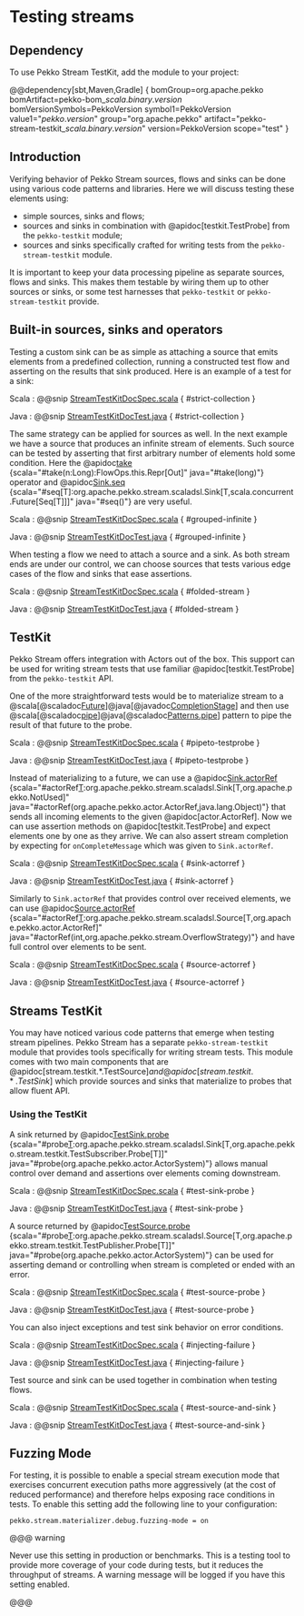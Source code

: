 # Testing streams

## Dependency

To use Pekko Stream TestKit, add the module to your project:

@@dependency[sbt,Maven,Gradle] {
  bomGroup=org.apache.pekko bomArtifact=pekko-bom_$scala.binary.version$ bomVersionSymbols=PekkoVersion
  symbol1=PekkoVersion
  value1="$pekko.version$"
  group="org.apache.pekko"
  artifact="pekko-stream-testkit_$scala.binary.version$"
  version=PekkoVersion
  scope="test"
}

## Introduction

Verifying behavior of Pekko Stream sources, flows and sinks can be done using
various code patterns and libraries. Here we will discuss testing these
elements using:

 * simple sources, sinks and flows;
 * sources and sinks in combination with @apidoc[testkit.TestProbe] from the `pekko-testkit` module;
 * sources and sinks specifically crafted for writing tests from the `pekko-stream-testkit` module.

It is important to keep your data processing pipeline as separate sources,
flows and sinks. This makes them testable by wiring them up to other
sources or sinks, or some test harnesses that `pekko-testkit` or
`pekko-stream-testkit` provide.

## Built-in sources, sinks and operators

Testing a custom sink can be as simple as attaching a source that emits
elements from a predefined collection, running a constructed test flow and
asserting on the results that sink produced. Here is an example of a test for a
sink:

Scala
:   @@snip [StreamTestKitDocSpec.scala](/docs/src/test/scala/docs/stream/StreamTestKitDocSpec.scala) { #strict-collection }

Java
:   @@snip [StreamTestKitDocTest.java](/docs/src/test/java/jdocs/stream/StreamTestKitDocTest.java) { #strict-collection }

The same strategy can be applied for sources as well. In the next example we
have a source that produces an infinite stream of elements. Such source can be
tested by asserting that first arbitrary number of elements hold some
condition. Here the @apidoc[take](stream.*.Source) {scala="#take(n:Long):FlowOps.this.Repr[Out]" java="#take(long)"} operator and @apidoc[Sink.seq](stream.*.Sink$) {scala="#seq[T]:org.apache.pekko.stream.scaladsl.Sink[T,scala.concurrent.Future[Seq[T]]]" java="#seq()"} are very useful.

Scala
:   @@snip [StreamTestKitDocSpec.scala](/docs/src/test/scala/docs/stream/StreamTestKitDocSpec.scala) { #grouped-infinite }

Java
:   @@snip [StreamTestKitDocTest.java](/docs/src/test/java/jdocs/stream/StreamTestKitDocTest.java) { #grouped-infinite }

When testing a flow we need to attach a source and a sink. As both stream ends
are under our control, we can choose sources that tests various edge cases of
the flow and sinks that ease assertions.

Scala
:   @@snip [StreamTestKitDocSpec.scala](/docs/src/test/scala/docs/stream/StreamTestKitDocSpec.scala) { #folded-stream }

Java
:   @@snip [StreamTestKitDocTest.java](/docs/src/test/java/jdocs/stream/StreamTestKitDocTest.java) { #folded-stream }

## TestKit

Pekko Stream offers integration with Actors out of the box. This support can be
used for writing stream tests that use familiar @apidoc[testkit.TestProbe] from the
`pekko-testkit` API.

One of the more straightforward tests would be to materialize stream to a
@scala[@scaladoc[Future](scala.concurrent.Future)]@java[@javadoc[CompletionStage](java.util.concurrent.CompletionStage)] and then use @scala[@scaladoc[pipe](pekko.pattern.PipeToSupport#pipe[T](future:scala.concurrent.Future[T])(implicitexecutionContext:scala.concurrent.ExecutionContext):PipeToSupport.this.PipeableFuture[T])]@java[@scaladoc[Patterns.pipe](org.apache.pekko.pattern.Patterns$#pipe[T](future:java.util.concurrent.CompletionStage[T],context:scala.concurrent.ExecutionContext):org.apache.pekko.pattern.PipeableCompletionStage[T])] pattern to pipe the result of that future
to the probe.

Scala
:   @@snip [StreamTestKitDocSpec.scala](/docs/src/test/scala/docs/stream/StreamTestKitDocSpec.scala) { #pipeto-testprobe }

Java
:   @@snip [StreamTestKitDocTest.java](/docs/src/test/java/jdocs/stream/StreamTestKitDocTest.java) { #pipeto-testprobe }

Instead of materializing to a future, we can use a @apidoc[Sink.actorRef](stream.*.Sink$) {scala="#actorRef[T](ref:org.apache.pekko.actor.ActorRef,onCompleteMessage:Any,onFailureMessage:Throwable=%3EAny):org.apache.pekko.stream.scaladsl.Sink[T,org.apache.pekko.NotUsed]" java="#actorRef(org.apache.pekko.actor.ActorRef,java.lang.Object)"} that
sends all incoming elements to the given @apidoc[actor.ActorRef]. Now we can use
assertion methods on @apidoc[testkit.TestProbe] and expect elements one by one as they
arrive. We can also assert stream completion by expecting for
`onCompleteMessage` which was given to `Sink.actorRef`.

Scala
:   @@snip [StreamTestKitDocSpec.scala](/docs/src/test/scala/docs/stream/StreamTestKitDocSpec.scala) { #sink-actorref }

Java
:   @@snip [StreamTestKitDocTest.java](/docs/src/test/java/jdocs/stream/StreamTestKitDocTest.java) { #sink-actorref }

Similarly to `Sink.actorRef` that provides control over received
elements, we can use @apidoc[Source.actorRef](stream.*.Source$) {scala="#actorRef[T](completionMatcher:PartialFunction[Any,org.apache.pekko.stream.CompletionStrategy],failureMatcher:PartialFunction[Any,Throwable],bufferSize:Int,overflowStrategy:org.apache.pekko.stream.OverflowStrategy):org.apache.pekko.stream.scaladsl.Source[T,org.apache.pekko.actor.ActorRef]" java="#actorRef(int,org.apache.pekko.stream.OverflowStrategy)"} and have full control over
elements to be sent.

Scala
:   @@snip [StreamTestKitDocSpec.scala](/docs/src/test/scala/docs/stream/StreamTestKitDocSpec.scala) { #source-actorref }

Java
:   @@snip [StreamTestKitDocTest.java](/docs/src/test/java/jdocs/stream/StreamTestKitDocTest.java) { #source-actorref }

## Streams TestKit

You may have noticed various code patterns that emerge when testing stream
pipelines. Pekko Stream has a separate `pekko-stream-testkit` module that
provides tools specifically for writing stream tests. This module comes with
two main components that are @apidoc[stream.testkit.*.TestSource$] and @apidoc[stream.testkit.*.TestSink$] which
provide sources and sinks that materialize to probes that allow fluent API.

### Using the TestKit

A sink returned by @apidoc[TestSink.probe](stream.testkit.*.TestSink$) {scala="#probe[T](implicitsystem:org.apache.pekko.actor.ActorSystem):org.apache.pekko.stream.scaladsl.Sink[T,org.apache.pekko.stream.testkit.TestSubscriber.Probe[T]]" java="#probe(org.apache.pekko.actor.ActorSystem)"} allows manual control over demand and
assertions over elements coming downstream.

Scala
:   @@snip [StreamTestKitDocSpec.scala](/docs/src/test/scala/docs/stream/StreamTestKitDocSpec.scala) { #test-sink-probe }

Java
:   @@snip [StreamTestKitDocTest.java](/docs/src/test/java/jdocs/stream/StreamTestKitDocTest.java) { #test-sink-probe }

A source returned by @apidoc[TestSource.probe](stream.testkit.*.TestSource$) {scala="#probe[T](implicitsystem:org.apache.pekko.actor.ActorSystem):org.apache.pekko.stream.scaladsl.Source[T,org.apache.pekko.stream.testkit.TestPublisher.Probe[T]]" java="#probe(org.apache.pekko.actor.ActorSystem)"} can be used for asserting demand or
controlling when stream is completed or ended with an error.

Scala
:   @@snip [StreamTestKitDocSpec.scala](/docs/src/test/scala/docs/stream/StreamTestKitDocSpec.scala) { #test-source-probe }

Java
:   @@snip [StreamTestKitDocTest.java](/docs/src/test/java/jdocs/stream/StreamTestKitDocTest.java) { #test-source-probe }

You can also inject exceptions and test sink behavior on error conditions.

Scala
:   @@snip [StreamTestKitDocSpec.scala](/docs/src/test/scala/docs/stream/StreamTestKitDocSpec.scala) { #injecting-failure }

Java
:   @@snip [StreamTestKitDocTest.java](/docs/src/test/java/jdocs/stream/StreamTestKitDocTest.java) { #injecting-failure }

Test source and sink can be used together in combination when testing flows.

Scala
:   @@snip [StreamTestKitDocSpec.scala](/docs/src/test/scala/docs/stream/StreamTestKitDocSpec.scala) { #test-source-and-sink }

Java
:   @@snip [StreamTestKitDocTest.java](/docs/src/test/java/jdocs/stream/StreamTestKitDocTest.java) { #test-source-and-sink }

## Fuzzing Mode

For testing, it is possible to enable a special stream execution mode that exercises concurrent execution paths
more aggressively (at the cost of reduced performance) and therefore helps exposing race conditions in tests. To
enable this setting add the following line to your configuration:

```
pekko.stream.materializer.debug.fuzzing-mode = on
```

@@@ warning

Never use this setting in production or benchmarks. This is a testing tool to provide more coverage of your code
during tests, but it reduces the throughput of streams. A warning message will be logged if you have this setting
enabled.

@@@

